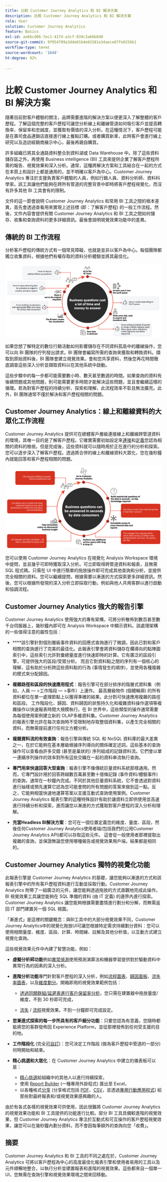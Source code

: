 ```yaml
---
title: 比較 Customer Journey Analytics 和 BI 解決方案
description: 比較 Customer Journey Analytics 和 BI 解決方案
role: User
solution: Customer Journey Analytics
feature: Basics
exl-id: ae66cd06-7ec1-4174-a3cf-939c3a66b840
source-git-commit: 9f954709a3dde01b4e01581e34aece07fe0256b1
workflow-type: tm+mt
source-wordcount: '1648'
ht-degree: 92%

---
```


# 比較 Customer Journey Analytics 和 BI 解決方案

隨著目前對客戶體驗的關注，品牌需要進階的解決方案以便更深入了解整體的客戶歷程。了解這個完整的客戶歷程可讓您分析線上和離線管道如何吸引客戶並提高轉換率、保留率和忠誠度，並獲取有價值的深入分析。在這種情況下，客戶歷程可能是在壽司食品連鎖店直接進行線上餐點訂購。或者購買新車，此時客戶會進行線上研究以及造訪經銷商展示中心，最後再親自購買。

許多組織已將其全通路資料整合到資料湖或 Data Warehouse 中。除了這些資料儲存區之外，再使用 Business intelligence (BI) 工具來提供企業了解客戶歷程所需的報告、視覺效果和深入分析。通常，這種將解決方案和工具結合在一起的方式在本質上和設計上都是通用的，並不明確以客戶為中心。Customer Journey Analytics 專注於支援負責客戶體驗的人員，例如行銷人員、資料分析師、資料科學家。該工具讓他們能夠在跨所有管道的完整背景中即時將客戶歷程視覺化，而沒有許多其他 BI 工具會有的限制。

文件的這一節會說明 Customer Journey Analytics 和常用 BI 工具之間的根本差異，首先會透過查看用來實現上述目標 (即：了解客戶歷程) 的一般工作流程。然後，文件內容會提供有關 Customer Journey Analytics 和 BI 工具之間如何儲存、收集和查詢資料的更多詳細資訊。最後會說明視覺效果功能中的差異。

## 傳統的 BI 工作流程

分析客戶歷程的傳統方式有一個常見障礙，也就是並非以客戶為中心。每個團隊都獨立收集資料，根據他們有權存取的資料分析體驗並將其最佳化。

![本節中會說明傳統 BI 工作流程](./assets/biworkflow.png)

如果您想了解特定的數位行銷活動如何影響儲存在不同資料孤島中的離線操作，您可以向 BI 團隊的佇列發出請求。BI 團隊會編寫所需的查詢來獲取和轉換資料。擷取到原始資料後，BI 團隊會建立視覺效果。會和您共享資料，然後您再花時間徹底調查這些深入分析並擷取資料以在其他系統中啟動。

這些步驟中的每一步都可能需要數小時、數天甚至數週的時間。如果查詢的資料有後續問題或其他問題，則可能需要更多時間才能解決這些問題，並且會繼續這樣的循環。若為對客戶歷程的持續分析、探索和理解，此流程效率不彰且無法擴充。此外，BI 團隊通常不僅於解決和客戶歷程相關的問題。

## Customer Journey Analytics：線上和離線資料的大眾化工作流程

Customer Journey Analytics 提供可在總體客戶層級連接線上和離線跨管道資料的環境，其唯一目的是了解客戶歷程。它確實需要初始設定來[連接](/help/connections/overview.md)和[定義](/help/data-views/data-views.md)您認為相關的資料的檢視。但是完成後，這些資料就可以隨時用於正在進行的分析和探索。您可以逐步深入了解客戶歷程。透過將合併的線上和離線資料大眾化，您在幾秒鐘內就能回答和客戶歷程相關的問題。

![本節將說明 Customer Journey Analytics 工作流程](./assets/cjaworkflow.png)

您可以使用 Customer Journey Analytics 在視覺化 Analysis Workspace 環境中提問，並且幾乎可即時獲取深入分析。可立即取得跨管道資料和報表，且無需 SQL 程式碼。只需在 UI 中進行簡單的拖放操作即可完成其他查詢和分析，並提供完全相關的資料。您可以繼續提問，根據需要以漸進的方式探索更多詳細資訊。然後，您可以根據所發現的深入分析立即採取行動，例如與他人共用客群以進行啟動和協調流程。

## Customer Journey Analytics 強大的報告引擎

Customer Journey Analytics 使用強大的專有架構，可將分析散佈到數百甚至數千台伺服器上，幾秒鐘內即可在 Analysis Workspace 中顯示資料。該處理架構的一些值得注意的屬性包括：

* ****&#x200B;該引擎針對個別層級事件資料的回應式查詢進行了微調，因此已對和客戶相關的查詢進行了完美的最佳化。此報表引擎會將資料儲存在欄導向的點陣圖索引中，這些索引允許對彙總量度進行快速即時的計算。它有廣泛的區段引擎，可提供強大的區段/受眾分析。 而且它對資料點之間的序列有一個核心的理解，這有助於分析跨這些資料點的行為 (事情發生的順序)，並使用各種複雜的模式來分配歸因。

* **複雜路徑和區段的快速應用程式**：報告引擎可在部分排序的階層式資料集（例如，人員 — >工作階段 — >事件）上運作。 最高層級物件 (個體輪廓) 的所有資料都位在單一處理節點上以獲得準確的結果。此分割可快速應用複雜的路徑和區段。 工作階段化、歸因、資料歸因的狀態持久化和複雜資料操作選項等複雜操作以快速報表時間大規模執行。在 BI 世界中，這些類型的操作通常需要為每個使用案例建立新的 OLAP多維資料集。Customer Journey Analytics 的報表引擎允許在每次查詢時不受限制地存取整個資料集，以產生完全相關的資料，而無需提前進行任何立方體分析。

* **複雜資料流的有效查詢**：報告引擎與傳統 SQL 和 NoSQL 資料庫的最大差異之一，在於它能夠在基本層級根據序列導向的關係確定述詞。這些基本的查詢操作可以查看由許多交錯 (甚至是巢狀的) 序列組成的記錄資料流。它們會以單一連續序列操作的效率對所有這些交織在一起的資料串流執行查詢。

* **專門用來快速回答大型查詢**：報表引擎不像傳統巨量資料系統那樣通用。然而，它專門設計用於回答跨越數百萬甚至數十億條記錄 (事件資料/體驗事件) 的查詢，通常在一秒鐘內完成。不同於其他巨量資料系統，它不會透過對資料進行抽樣或預先運算它認為您可能會問的所有問題的答案來做到這一點。反之，它能夠相當快速地運算答案以支援互動式查詢使用案例。Customer Journey Analytics 報表引擎的這種特殊設計有助於讓資料立即供使用並高速進行持續分析和探索，進而讓您以漸進的方式獲取對客戶歷程的深入分析和理解。

* **充當Headless BI解決方案**：您可在一個位置定義您的維度、量度、區段，然後任何Customer Journey Analytics使用者端(包括我們的公用Customer Journey Analytics API)都可以存取這些元件。 這會從一般使用者那裡提取出複雜的查詢，並保證無論您使用哪種報告或視覺效果用戶端，結果都是相同的。

## Customer Journey Analytics 獨特的視覺化功能

此報表引擎是 Customer Journey Analytics 的基礎，讓您能夠以漸進的方式和該報表引擎中的所有客戶歷程資料進行互動並採取行動。Customer Journey Analytics 附帶了一組廣泛的元件，讓您能夠透過拖放的方式直觀地完成此操作。BI 視覺效果工具讓您能夠在 SQL 準備的資料 (由 IT 定義) 的邊界內進行探索。Customer Journey Analytics 讓您能夠根據需要盡情進行劃分和分解，而無需返回 IT 部門建置另一個 SQL 視圖。

「漸進式」是這裡的關鍵概念：與BI工具中的大部分視覺效果不同，Customer Journey Analytics中的視覺化拖放UI可讓您根據特定需求持續劃分資料：您可以使用相關量度、維度、區段、計算、時間線、註解及其他分析值，以互動方式建立視覺化查詢。

這些視覺效果元件中內建了智慧功能，例如：

* **虛擬分析師功能**&#x200B;例如[異常偵測](/help/analysis-workspace/c-anomaly-detection/anomaly-detection.md)使用預測演算法和機器學習提供對於驅動資料中異常行為的因素的深入分析。

* **進階分析功能**&#x200B;專門針對客戶歷程的深入分析，例如[流程圖表](/help/analysis-workspace/visualizations/c-flow/flow.md)、[歸因面板](/help/analysis-workspace/c-panels/attribution.md)、[流失率圖表](/help/analysis-workspace/visualizations/fallout/fallout-flow.md)，以及[維度劃分](/help/components/dimensions/t-breakdown-fa.md)。開箱即用的視覺效果範例包括：

   * [透過同類群組/延遲表進行客戶保留率分析](/help/analysis-workspace/visualizations/cohort-table/cohort-use-cases.md)，您只需在建置器中拖放量度/維度，不到 30 秒即可完成，

   * [流失](/help/analysis-workspace/visualizations/fallout/configuring-fallout.md) / [流程](/help/analysis-workspace/visualizations/c-flow/create-flow.md)視覺效果。不到一分鐘即可完成設定。

* **您漸進式探索的每一步所具有的客戶細分功能**：只要您認為有意義，您隨時都能將您的客群發佈回 Experience Platform，並從那裡發佈到任何受支援的目的地。

* **工作階段化** (完全[可自訂](/help/data-views/component-settings/persistence.md))：您可決定工作階段 (做為客戶歷程中管道的一部分) 何時開始和結束。

* **精心挑選和大眾化**：在 Customer Journey Analytics 中建立的儀表板可以是：

   * [精心挑選](/help/analysis-workspace/curate-share/curate.md)給組織中的其他人以進行持續探索，
   * 使用 [Report Builder](/help/report-builder/report-buider-overview.md) (一種專用外掛程式) 匯出至 Excel，
   * 以各種格式[分享](/help/analysis-workspace/curate-share/share-projects.md) (分享格式包括 [PDF](/help/analysis-workspace/export/download-send.md)、[CSV](/help/analysis-workspace/export/download-send.md)，並透過[專用行動應用程式](/help/mobile-app/home.md)) 給那些對最終報表和/或視覺效果感興趣的人。

由於有各式各樣的視覺效果可供使用，因此很難將 Customer Journey Analytics 的視覺效果功能和 BI 工具提供的功能進行比較。部分 BI 工具具備較進階的視覺效果，但 Customer Journey Analytics 專注於互動式和可互操作的客戶歷程視覺效果，讓您可以在幾秒鐘內劃分資料，而不會因每筆額外的查詢向您「收費」。


## 摘要

Customer Journey Analytics 和 BI 工具的不同之處在於，Customer Journey Analytics 可將以客戶歷程為中心的高度最佳化報表引擎和使用者易用的工具以及元件順暢地整合，以執行分析並建置報表和進階的視覺效果。這些都來自一個單一 UI，您無需在查詢引擎和視覺效果環境之間來回移動。
